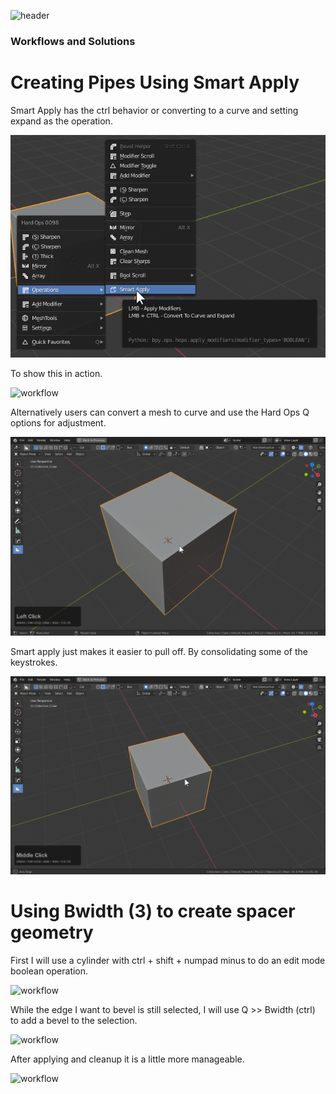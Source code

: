 ![header](img/banner.gif)

### Workflows and Solutions

# Creating Pipes Using Smart Apply

Smart Apply has the ctrl behavior or converting to a curve and setting expand as the operation.

![workflow](img/workflow/w1.png)

To show this in action.

![workflow](img/workflow/w2.gif)

Alternatively users can convert a mesh to curve and use the Hard Ops Q options for adjustment.

![workflow](img/workflow/w3.gif)

Smart apply just makes it easier to pull off. By consolidating some of the keystrokes.

![workflow](img/workflow/w4.gif)

# Using Bwidth (3) to create spacer geometry

First I will use a cylinder with ctrl + shift + numpad minus to do an edit mode boolean operation.

![workflow](img/workflow/w5.gif)

While the edge I want to bevel is still selected, I will use Q >> Bwidth (ctrl) to add a bevel to the selection.

![workflow](img/workflow/w6.gif)

After applying and cleanup it is a little more manageable.

![workflow](img/workflow/w7.gif)
